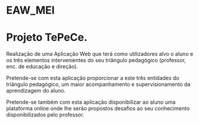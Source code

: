 EAW_MEI
================
Projeto TePeCe.
================
Realização de uma Aplicação Web que terá como utilizadores alvo o aluno e os três elementos intervenientes do seu 
triângulo pedagógico (professor, enc. de educação e direção).

Pretende-se com esta aplicação proporcionar a este três entidades do triângulo pedagógico, um maior acompanhamento e 
supervisionamento da aprendizagem do aluno.

Pretende-se também com esta aplicação disponibilizar ao aluno uma plataforma online onde lhe serão propostos 
desafios ao seu conhecimento disponibilizados pelo professor.
